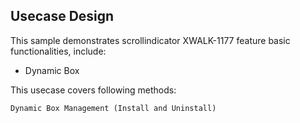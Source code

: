## Usecase Design

This sample demonstrates scrollindicator XWALK-1177 feature basic functionalities, include:
 
* Dynamic Box

This usecase covers following methods:

    Dynamic Box Management (Install and Uninstall)

